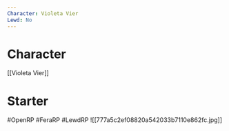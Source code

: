 ```yaml
---
Character: Violeta Vier
Lewd: No
---
```

# Character
[[Violeta Vier]]

# Starter


#OpenRP #FeraRP #LewdRP
![[777a5c2ef08820a542033b7110e862fc.jpg]]